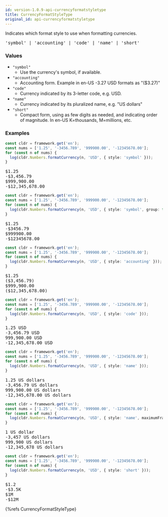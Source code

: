 ```yaml
---
id: version-1.0.9-api-currencyformatstyletype
title: CurrencyFormatStyleType
original_id: api-currencyformatstyletype
---
```


Indicates which format style to use when formatting currencies.

<pre class="syntax">
'symbol' | 'accounting' | 'code' | 'name' | 'short'
</pre>

### Values

  - `"symbol"`
    - Use the currency's symbol, if available.
  - `"accounting"`
    - Accounting form. Example in en-US -3.27 USD formats as "($3.27)"
  - `"code"`
    - Currency indicated by its 3-letter code, e.g. USD.
  - `"name"`
    - Currency indicated by its pluralized name, e.g. "US dollars"
  - `"short"`
    - Compact form, using as few digits as needed, and indicating order of magnitude. In en-US K=thousands, M=millions, etc.

### Examples

```typescript
const cldr = framework.get('en');
const nums = ['1.25', '-3456.789', '999900.00', '-12345678.00'];
for (const n of nums) {
  log(cldr.Numbers.formatCurrency(n, 'USD', { style: 'symbol' }));
}
```
<pre class="output">
$1.25
-$3,456.79
$999,900.00
-$12,345,678.00
</pre>


```typescript
const cldr = framework.get('en');
const nums = ['1.25', '-3456.789', '999900.00', '-12345678.00'];
for (const n of nums) {
  log(cldr.Numbers.formatCurrency(n, 'USD', { style: 'symbol', group: false }));
}
```
<pre class="output">
$1.25
-$3456.79
$999900.00
-$12345678.00
</pre>



```typescript
const cldr = framework.get('en');
const nums = ['1.25', '-3456.789', '999900.00', '-12345678.00'];
for (const n of nums) {
  log(cldr.Numbers.formatCurrency(n, 'USD', { style: 'accounting' }));
}
```
<pre class="output">
$1.25
($3,456.79)
$999,900.00
($12,345,678.00)
</pre>


```typescript
const cldr = framework.get('en');
const nums = ['1.25', '-3456.789', '999900.00', '-12345678.00'];
for (const n of nums) {
  log(cldr.Numbers.formatCurrency(n, 'USD', { style: 'code' }));
}
```
<pre class="output">
1.25 USD
-3,456.79 USD
999,900.00 USD
-12,345,678.00 USD
</pre>


```typescript
const cldr = framework.get('en');
const nums = ['1.25', '-3456.789', '999900.00', '-12345678.00'];
for (const n of nums) {
  log(cldr.Numbers.formatCurrency(n, 'USD', { style: 'name' }));
}
```
<pre class="output">
1.25 US dollars
-3,456.79 US dollars
999,900.00 US dollars
-12,345,678.00 US dollars
</pre>


```typescript
const cldr = framework.get('en');
const nums = ['1.25', '-3456.789', '999900.00', '-12345678.00'];
for (const n of nums) {
  log(cldr.Numbers.formatCurrency(n, 'USD', { style: 'name', maximumFractionDigits: 0 }));
}
```
<pre class="output">
1 US dollar
-3,457 US dollars
999,900 US dollars
-12,345,678 US dollars
</pre>


```typescript
const cldr = framework.get('en');
const nums = ['1.25', '-3456.789', '999900.00', '-12345678.00'];
for (const n of nums) {
  log(cldr.Numbers.formatCurrency(n, 'USD', { style: 'short' }));
}
```
<pre class="output">
$1.2
-$3.5K
$1M
-$12M
</pre>


{%refs CurrencyFormatStyleType}